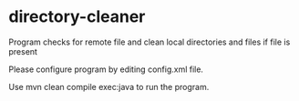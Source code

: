 # directory-cleaner
Program checks for remote file and clean local directories and files if file is present

Please configure program by editing config.xml file.

Use mvn clean compile exec:java to run the program.
